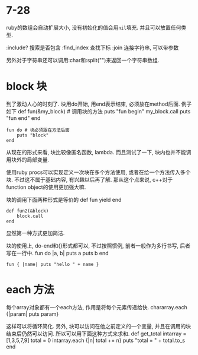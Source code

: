 # 7-28

ruby的数组会自动扩展大小, 没有初始化的值会用`nil`填充.
并且可以放置任何类型.

:include?       搜索是否包含
:find_index     查找下标
:join           连接字符串, 可以带参数

另外对于字符串还可以调用:char和:split("")来返回一个字符串数组.

# block 块

到了激动人心的时刻了.
块用do开始, 用end表示结束, 必须放在method后面. 例子如下
    def fun(&my_block) # 调用块的方法
        puts "fun begin"
        my_block.call
        puts "fun end"
    end

    fun do # 块必须跟在方法后面
        puts "block"
    end

从现在的形式来看, 块比较像匿名函数, lambda.
而且测试了一下, 块内也并不能调用块外的局部变量.

使用ruby procs可以实现定义一次块在多个方法使用, 或者在给一个方法传入多个块. 不过这不属于基础内容, 有兴趣以后再了解.
那从这个点来说, c++对于function object的使用更加强大嘛.

块的调用下面两种形式是等价的
    def fun
        yield
    end

    def fun2(&block)
        block.call
    end

显然第一种方式更加简洁.

块的使用上, do-end和{}形式都可以, 不过按照惯例, 前者一般作为多行书写, 后者写在一行中.
    fun do |a, b|
        puts a
        puts b
    end

    fun { |name| puts "hello " + name }

# each 方法

每个array对象都有一个each方法, 作用是将每个元素传递给快.
    chararray.each {|param| puts param}

这样可以将循环简化.
另外, 块可以访问在他之前定义的一个变量, 并且在调用的块结束后仍然可以访问. 所以可以用下面这种方式来求和.
    def get_total
        intarray = [1,3,5,7,9]
        total = 0
        intarray.each {|n| total += n}
        puts "total = " + total.to_s
    end

